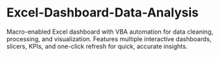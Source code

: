 # Excel-Dashboard-Data-Analysis
Macro-enabled Excel dashboard with VBA automation for data cleaning, processing, and visualization. Features multiple interactive dashboards, slicers, KPIs, and one-click refresh for quick, accurate insights.
